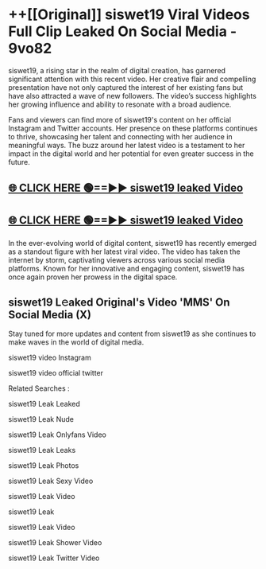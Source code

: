 # ++[[Original]] siswet19 Viral Videos Full Clip Leaked On Social Media - 9vo82<br>

siswet19, a rising star in the realm of digital creation, has garnered significant attention with this recent video. Her creative flair and compelling presentation have not only captured the interest of her existing fans but have also attracted a wave of new followers. The video’s success highlights her growing influence and ability to resonate with a broad audience.

Fans and viewers can find more of siswet19's content on her official Instagram and Twitter accounts. Her presence on these platforms continues to thrive, showcasing her talent and connecting with her audience in meaningful ways. The buzz around her latest video is a testament to her impact in the digital world and her potential for even greater success in the future.


## [🌐 CLICK HERE 🟢==►► siswet19 leaked Video ](https://onlyclips.site?title=siswet19&ref=git)

## [🌐 CLICK HERE 🟢==►► siswet19 leaked Video ](https://onlyclips.site?title=siswet19&ref=git)


In the ever-evolving world of digital content, siswet19 has recently emerged as a standout figure with her latest viral video. The video has taken the internet by storm, captivating viewers across various social media platforms. Known for her innovative and engaging content, siswet19 has once again proven her prowess in the digital space.



## siswet19 L𝚎aked Original's Video 'MMS' On Social Media (X)


Stay tuned for more updates and content from siswet19 as she continues to make waves in the world of digital media.

siswet19 video Instagram

siswet19 video official twitter


Related Searches :

siswet19 Leak Leaked

siswet19 Leak Nude

siswet19 Leak Onlyfans Video

siswet19 Leak Leaks

siswet19 Leak Photos

siswet19 Leak Sexy Video

siswet19 Leak Video

siswet19 Leak

siswet19 Leak Video

siswet19 Leak Shower Video

siswet19 Leak Twitter Video


